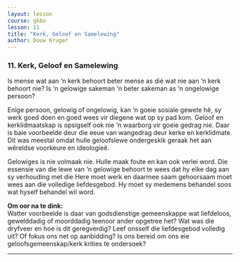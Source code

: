 ```yaml
---
layout: lesson
course: gkbo
lesson: 11
title: "Kerk, Geloof en Samelewing"
author: Douw Kruger
---
```


### 11. Kerk, Geloof en Samelewing
Is mense wat aan ‘n kerk behoort beter mense as dié wat nie aan ‘n kerk behoort nie? Is ‘n gelowige sakeman ‘n beter sakeman as ‘n ongelowige persoon?

Enige persoon, gelowig of ongelowig, kan ‘n goeie sosiale gewete hê, sy werk goed doen en goed wees vir diegene wat op sy pad kom. Geloof en kerklidmaatskap is opsigself ook nie ‘n waarborg vir goeie gedrag nie. Daar is baie voorbeelde deur die eeue van wangedrag deur kerke en kerklidmate. Dit was meestal omdat hulle geloofslewe ondergeskik geraak het aan wêreldse voorkeure en ideologieë.

Gelowiges is nie volmaak nie. Hulle maak foute en kan ook verlei word. Die essensie van die lewe van ‘n gelowige behoort te wees dat hy elke dag aan sy verhouding met die Here moet werk en daarmee saam gehoorsaam moet wees aan die volledige liefdesgebod. Hy moet sy medemens behandel soos wat hyself behandel wil word.

**Om oor na te dink:**  
Watter voorbeelde is daar van godsdienstige gemeenskappe wat liefdeloos, gewelddadig of moorddadig teenoor ander opgetree het? Wat was die dryfveer en hoe is dit geregverdig? Leef onsself die liefdesgebod volledig uit? Of fokus ons net op aanbidding? Is ons bereid om ons eie geloofsgemeenskap/kerk krities te ondersoek?

---
